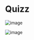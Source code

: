 # Quizz

![image](https://github.com/declick/Quizz-App/assets/36468501/247bf332-7b2c-4bf5-999a-245520ae2945)

![image](https://github.com/declick/Quizz-App/assets/36468501/e80eb4c0-17e3-4fdc-acc8-15e29d7dfa39)



